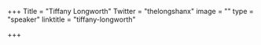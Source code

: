 +++
Title = "Tiffany Longworth"
Twitter = "thelongshanx"
image = ""
type = "speaker"
linktitle = "tiffany-longworth"

+++


